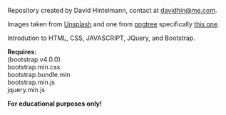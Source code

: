 Repository created by David Hintelmann, contact at <davidhin@me.com>.


Images taken from [Unsplash](https://unsplash.com) and one from [pngtree](https://pngtree.com) specifically [this one](https://pngtree.com/freepng/landscape-reflection_3273793.html).

Introdution to HTML, CSS, JAVASCRIPT, JQuery, and Bootstrap.

**Requires:**  
(bootstrap v4.0.0)  
bootstrap.min.css  
bootstrap.bundle.min  
bootstrap.min.js  
jquery.min.js

**For educational purposes only!**
